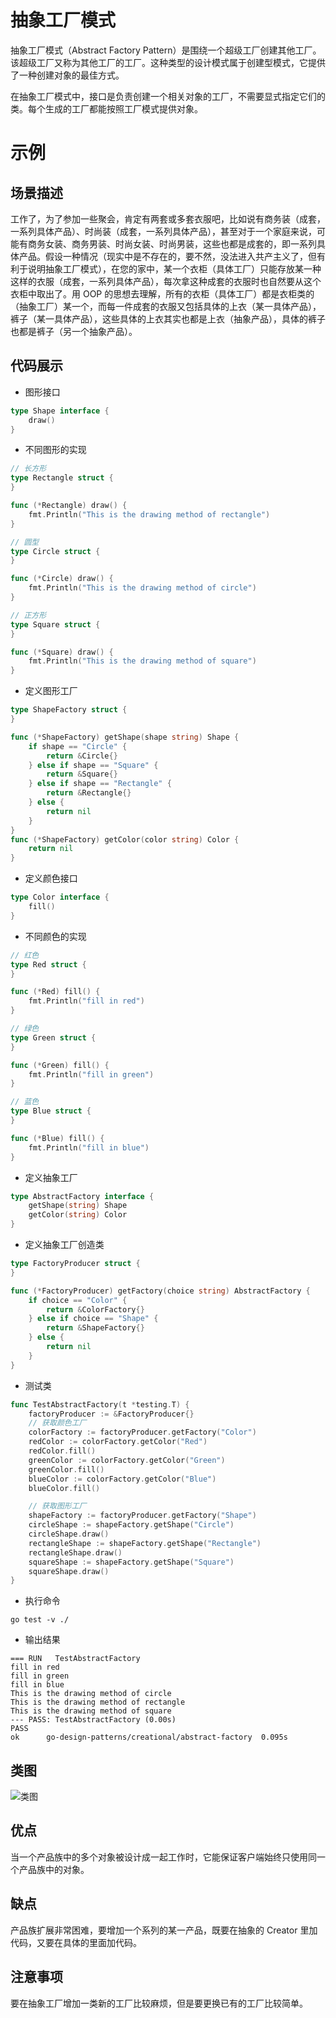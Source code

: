 # 抽象工厂模式
抽象工厂模式（Abstract Factory Pattern）是围绕一个超级工厂创建其他工厂。该超级工厂又称为其他工厂的工厂。这种类型的设计模式属于创建型模式，它提供了一种创建对象的最佳方式。

在抽象工厂模式中，接口是负责创建一个相关对象的工厂，不需要显式指定它们的类。每个生成的工厂都能按照工厂模式提供对象。
# 示例
## 场景描述
工作了，为了参加一些聚会，肯定有两套或多套衣服吧，比如说有商务装（成套，一系列具体产品）、时尚装（成套，一系列具体产品），甚至对于一个家庭来说，可能有商务女装、商务男装、时尚女装、时尚男装，这些也都是成套的，即一系列具体产品。假设一种情况（现实中是不存在的，要不然，没法进入共产主义了，但有利于说明抽象工厂模式），在您的家中，某一个衣柜（具体工厂）只能存放某一种这样的衣服（成套，一系列具体产品），每次拿这种成套的衣服时也自然要从这个衣柜中取出了。用 OOP 的思想去理解，所有的衣柜（具体工厂）都是衣柜类的（抽象工厂）某一个，而每一件成套的衣服又包括具体的上衣（某一具体产品），裤子（某一具体产品），这些具体的上衣其实也都是上衣（抽象产品），具体的裤子也都是裤子（另一个抽象产品）。

## 代码展示
* 图形接口
``` go
type Shape interface {
    draw()
}
```
* 不同图形的实现
``` go
// 长方形
type Rectangle struct {
}

func (*Rectangle) draw() {
    fmt.Println("This is the drawing method of rectangle")
}

// 圆型
type Circle struct {
}

func (*Circle) draw() {
    fmt.Println("This is the drawing method of circle")
}

// 正方形
type Square struct {
}

func (*Square) draw() {
    fmt.Println("This is the drawing method of square")
}
```
* 定义图形工厂
``` go
type ShapeFactory struct {
}

func (*ShapeFactory) getShape(shape string) Shape {
    if shape == "Circle" {
        return &Circle{}
    } else if shape == "Square" {
        return &Square{}
    } else if shape == "Rectangle" {
        return &Rectangle{}
    } else {
        return nil
    }
}
func (*ShapeFactory) getColor(color string) Color {
    return nil
}
```
* 定义颜色接口
``` go
type Color interface {
    fill()
}
```
* 不同颜色的实现
``` go
// 红色
type Red struct {
}

func (*Red) fill() {
    fmt.Println("fill in red")
}

// 绿色
type Green struct {
}

func (*Green) fill() {
    fmt.Println("fill in green")
}

// 蓝色
type Blue struct {
}

func (*Blue) fill() {
    fmt.Println("fill in blue")
}
```
* 定义抽象工厂
``` go
type AbstractFactory interface {
    getShape(string) Shape
    getColor(string) Color
}
```
* 定义抽象工厂创造类
``` go
type FactoryProducer struct {
}

func (*FactoryProducer) getFactory(choice string) AbstractFactory {
    if choice == "Color" {
        return &ColorFactory{}
    } else if choice == "Shape" {
        return &ShapeFactory{}
    } else {
        return nil
    }
}
```
* 测试类
``` go
func TestAbstractFactory(t *testing.T) {
    factoryProducer := &FactoryProducer{}
    // 获取颜色工厂
    colorFactory := factoryProducer.getFactory("Color")
    redColor := colorFactory.getColor("Red")
    redColor.fill()
    greenColor := colorFactory.getColor("Green")
    greenColor.fill()
    blueColor := colorFactory.getColor("Blue")
    blueColor.fill()

    // 获取图形工厂
    shapeFactory := factoryProducer.getFactory("Shape")
    circleShape := shapeFactory.getShape("Circle")
    circleShape.draw()
    rectangleShape := shapeFactory.getShape("Rectangle")
    rectangleShape.draw()
    squareShape := shapeFactory.getShape("Square")
    squareShape.draw()
}
```
* 执行命令
```shell
go test -v ./
```

* 输出结果
```
=== RUN   TestAbstractFactory
fill in red
fill in green
fill in blue
This is the drawing method of circle
This is the drawing method of rectangle
This is the drawing method of square
--- PASS: TestAbstractFactory (0.00s)
PASS
ok      go-design-patterns/creational/abstract-factory  0.095s
```
## 类图
![类图](https://caixunshi.github.io/document/go-design-patterns/abstract-factory.jpg)

## 优点
当一个产品族中的多个对象被设计成一起工作时，它能保证客户端始终只使用同一个产品族中的对象。
## 缺点
产品族扩展非常困难，要增加一个系列的某一产品，既要在抽象的 Creator 里加代码，又要在具体的里面加代码。
## 注意事项
要在抽象工厂增加一类新的工厂比较麻烦，但是要更换已有的工厂比较简单。